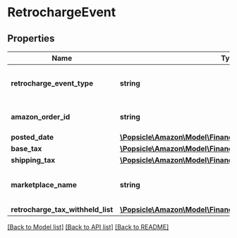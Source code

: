 # RetrochargeEvent

## Properties
Name | Type | Description | Notes
------------ | ------------- | ------------- | -------------
**retrocharge_event_type** | **string** | The type of event.  Possible values:  * Retrocharge  * RetrochargeReversal | [optional] 
**amazon_order_id** | **string** | An Amazon-defined identifier for an order. | [optional] 
**posted_date** | [**\Popsicle\Amazon\Model\Finances\\DateTime**](\DateTime.md) |  | [optional] 
**base_tax** | [**\Popsicle\Amazon\Model\Finances\Currency**](Currency.md) |  | [optional] 
**shipping_tax** | [**\Popsicle\Amazon\Model\Finances\Currency**](Currency.md) |  | [optional] 
**marketplace_name** | **string** | The name of the marketplace where the retrocharge event occurred. | [optional] 
**retrocharge_tax_withheld_list** | [**\Popsicle\Amazon\Model\Finances\TaxWithheldComponentList**](TaxWithheldComponentList.md) |  | [optional] 

[[Back to Model list]](../../README.md#documentation-for-models) [[Back to API list]](../../README.md#documentation-for-api-endpoints) [[Back to README]](../../README.md)

